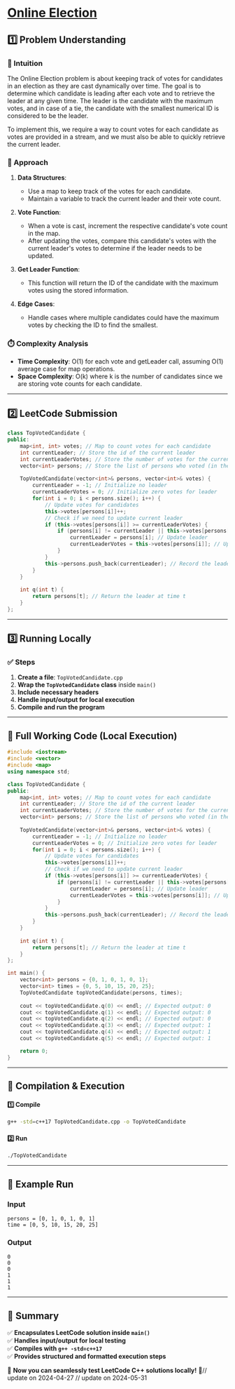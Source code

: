 # **[Online Election](https://leetcode.com/problems/online-election/description/)**  

## **1️⃣ Problem Understanding**  
### **📌 Intuition**  
The Online Election problem is about keeping track of votes for candidates in an election as they are cast dynamically over time. The goal is to determine which candidate is leading after each vote and to retrieve the leader at any given time. The leader is the candidate with the maximum votes, and in case of a tie, the candidate with the smallest numerical ID is considered to be the leader. 

To implement this, we require a way to count votes for each candidate as votes are provided in a stream, and we must also be able to quickly retrieve the current leader. 

### **🚀 Approach**  
1. **Data Structures**:
   - Use a map to keep track of the votes for each candidate.
   - Maintain a variable to track the current leader and their vote count.

2. **Vote Function**:
   - When a vote is cast, increment the respective candidate's vote count in the map.
   - After updating the votes, compare this candidate's votes with the current leader's votes to determine if the leader needs to be updated.

3. **Get Leader Function**:
   - This function will return the ID of the candidate with the maximum votes using the stored information.

4. **Edge Cases**:
   - Handle cases where multiple candidates could have the maximum votes by checking the ID to find the smallest.

### **⏱️ Complexity Analysis**  
- **Time Complexity**: O(1) for each vote and getLeader call, assuming O(1) average case for map operations.
- **Space Complexity**: O(k) where k is the number of candidates since we are storing vote counts for each candidate.

---  

## **2️⃣ LeetCode Submission**  
```cpp
class TopVotedCandidate {
public:
    map<int, int> votes; // Map to count votes for each candidate
    int currentLeader; // Store the id of the current leader
    int currentLeaderVotes; // Store the number of votes for the current leader
    vector<int> persons; // Store the list of persons who voted (in the order of votes)
    
    TopVotedCandidate(vector<int>& persons, vector<int>& votes) {
        currentLeader = -1; // Initialize no leader
        currentLeaderVotes = 0; // Initialize zero votes for leader
        for(int i = 0; i < persons.size(); i++) {
            // Update votes for candidates
            this->votes[persons[i]]++;
            // Check if we need to update current leader
            if (this->votes[persons[i]] >= currentLeaderVotes) {
                if (persons[i] != currentLeader || this->votes[persons[i]] > currentLeaderVotes) {
                    currentLeader = persons[i]; // Update leader
                    currentLeaderVotes = this->votes[persons[i]]; // Update leader vote count
                }
            }
            this->persons.push_back(currentLeader); // Record the leader at this point
        }
    }
    
    int q(int t) {
        return persons[t]; // Return the leader at time t
    }
};
```  

---  

## **3️⃣ Running Locally**  
### **✅ Steps**  
1. **Create a file**: `TopVotedCandidate.cpp`  
2. **Wrap the `TopVotedCandidate` class** inside `main()`  
3. **Include necessary headers**  
4. **Handle input/output for local execution**  
5. **Compile and run the program**  

---  

## **📝 Full Working Code (Local Execution)**  
```cpp
#include <iostream>
#include <vector>
#include <map>
using namespace std;

class TopVotedCandidate {
public:
    map<int, int> votes; // Map to count votes for each candidate
    int currentLeader; // Store the id of the current leader
    int currentLeaderVotes; // Store the number of votes for the current leader
    vector<int> persons; // Store the list of persons who voted (in the order of votes)
    
    TopVotedCandidate(vector<int>& persons, vector<int>& votes) {
        currentLeader = -1; // Initialize no leader
        currentLeaderVotes = 0; // Initialize zero votes for leader
        for(int i = 0; i < persons.size(); i++) {
            // Update votes for candidates
            this->votes[persons[i]]++;
            // Check if we need to update current leader
            if (this->votes[persons[i]] >= currentLeaderVotes) {
                if (persons[i] != currentLeader || this->votes[persons[i]] > currentLeaderVotes) {
                    currentLeader = persons[i]; // Update leader
                    currentLeaderVotes = this->votes[persons[i]]; // Update leader vote count
                }
            }
            this->persons.push_back(currentLeader); // Record the leader at this point
        }
    }
    
    int q(int t) {
        return persons[t]; // Return the leader at time t
    }
};

int main() {
    vector<int> persons = {0, 1, 0, 1, 0, 1};
    vector<int> times = {0, 5, 10, 15, 20, 25};
    TopVotedCandidate topVotedCandidate(persons, times);
    
    cout << topVotedCandidate.q(0) << endl; // Expected output: 0
    cout << topVotedCandidate.q(1) << endl; // Expected output: 0
    cout << topVotedCandidate.q(2) << endl; // Expected output: 0
    cout << topVotedCandidate.q(3) << endl; // Expected output: 1
    cout << topVotedCandidate.q(4) << endl; // Expected output: 1
    cout << topVotedCandidate.q(5) << endl; // Expected output: 1

    return 0;
}
```  

---  

## **🔧 Compilation & Execution**  
#### **1️⃣ Compile**  
```bash
g++ -std=c++17 TopVotedCandidate.cpp -o TopVotedCandidate
```  

#### **2️⃣ Run**  
```bash
./TopVotedCandidate
```  

---  

## **🎯 Example Run**  
### **Input**  
```
persons = [0, 1, 0, 1, 0, 1]
time = [0, 5, 10, 15, 20, 25]
```  
### **Output**  
```
0
0
0
1
1
1
```  

---  

## **📌 Summary**  
✅ **Encapsulates LeetCode solution inside `main()`**  
✅ **Handles input/output for local testing**  
✅ **Compiles with `g++ -std=c++17`**  
✅ **Provides structured and formatted execution steps**  

🚀 **Now you can seamlessly test LeetCode C++ solutions locally!** 🚀// update on 2024-04-27
// update on 2024-05-31
